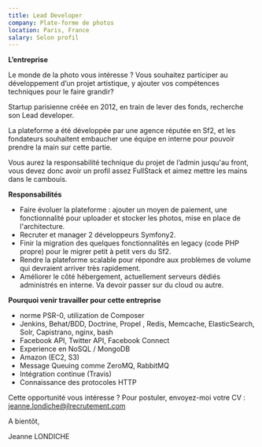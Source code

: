 ```yaml
---
title: Lead Developer
company: Plate-forme de photos
location: Paris, France
salary: Selon profil
---
```


<strong>L’entreprise</strong>

Le monde de la photo vous intéresse ? Vous souhaitez participer au développement d’un projet artistique, y ajouter vos compétences techniques pour le faire grandir?

Startup parisienne créée en 2012, en train de lever des fonds, recherche son Lead developer.

La plateforme a été développée par une agence réputée en Sf2, et les fondateurs souhaitent embaucher une équipe en interne pour pouvoir prendre la main sur cette partie.

Vous aurez la responsabilité technique du projet de l’admin jusqu'au front, vous devez donc avoir un profil assez FullStack et aimez mettre les mains dans le cambouis.

<strong>Responsabilités</strong>

- Faire évoluer la plateforme : ajouter un moyen de paiement, une fonctionnalité pour uploader et stocker les photos, mise en place de l'architecture.
- Recruter et manager 2 développeurs Symfony2.
- Finir la migration des quelques fonctionnalités en legacy (code PHP propre) pour le migrer petit à petit vers du Sf2.
- Rendre la plateforme scalable pour répondre aux problèmes de volume qui devraient arriver très rapidement.
- Améliorer le côté hébergement, actuellement serveurs dédiés administrés en interne. Va devoir passer sur du cloud ou autre.

<strong>Pourquoi venir travailler pour cette entreprise</strong>

- norme PSR-0, utilization de Composer
- Jenkins, Behat/BDD, Doctrine, Propel , Redis, Memcache, ElasticSearch, Solr, Capistrano, nginx, bash
- Facebook API, Twitter API, Facebook Connect
- Experience en NoSQL / MongoDB
- Amazon (EC2, S3)
- Message Queuing comme ZeroMQ, RabbitMQ
- Intégration continue (Travis)
- Connaissance des protocoles HTTP

Cette opportunité vous intéresse ? Pour postuler, envoyez-moi votre CV : jeanne.londiche@jlrecrutement.com

A bientôt,

Jeanne LONDICHE